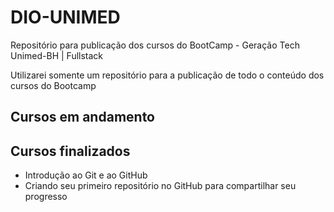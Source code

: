 # DIO-UNIMED
Repositório para publicação dos cursos do BootCamp - Geração Tech Unimed-BH | Fullstack

Utilizarei somente um repositório para a publicação de todo o conteúdo dos cursos do Bootcamp

## Cursos em andamento 


## Cursos finalizados
 - Introdução ao Git e ao GitHub
 - Criando seu primeiro repositório no GitHub para compartilhar seu progresso 
